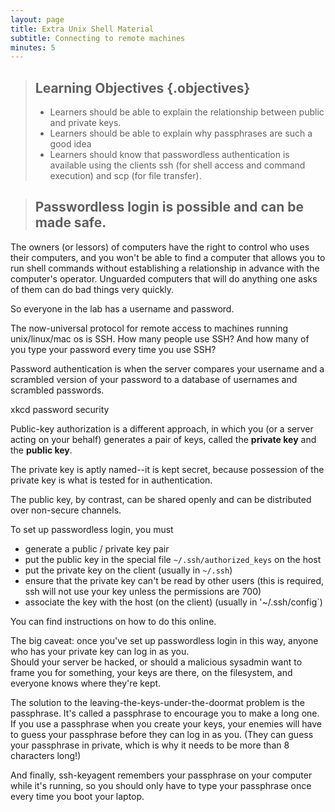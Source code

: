 ```yaml
---
layout: page
title: Extra Unix Shell Material
subtitle: Connecting to remote machines
minutes: 5
---
```

> ## Learning Objectives {.objectives}
>
> * Learners should be able to explain the relationship between public and private keys.
> * Learners should be able to explain why passphrases are such a good idea
> * Learners should know that passwordless authentication is available using the clients ssh (for shell access and command execution) and scp (for file transfer).
 
> ## Passwordless login is possible and can be made safe.
The owners (or lessors) of computers have the right to control 
who uses their computers, and you won't be able to find a 
computer that allows you to run shell commands without 
establishing a relationship in advance with the computer's 
operator.  Unguarded computers that will do anything one asks
of them can do bad things very quickly.

So everyone in the lab has a username and password.  

The now-universal protocol for remote access to machines running
unix/linux/mac os is SSH.  How many people use SSH?  And how many
of you type your password every time you use SSH?

Password authentication is when the server compares your username
and a scrambled version of your password to a database of 
usernames and scrambled passwords.

xkcd password security

Public-key authorization is a different approach, in which you 
(or a server acting on your behalf) generates a pair of keys, 
called the **private key** and the **public key**.

The private key is aptly named--it is kept secret, because possession
of the private key is what is tested for in authentication.

The public key, by contrast, can be shared openly and can be distributed over non-secure channels.

To set up passwordless login, you must 
* generate a public / private key pair
* put the public key in the special file `~/.ssh/authorized_keys` on the host
* put the private key on the client (usually in `~/.ssh`)
* ensure that the private key can't be read by other users (this is required, ssh will not use your key unless the permissions are 700)
* associate the key with the host (on the client) (usually in '~/.ssh/config`)

You can find instructions on how to do this online.

The big caveat: once you've set up passwordless login in this 
way, anyone who has your private key can log in as you.  
Should your server be hacked, or should a malicious sysadmin 
want to frame you for something, your keys are there, on the
filesystem, and everyone knows where they're kept.

The solution to the leaving-the-keys-under-the-doormat problem is
the passphrase.  It's called a passphrase to encourage you to 
make a long one.  If you use a passphrase when you create your
keys, your enemies will have to guess your passphrase before they
can log in as you.  (They can guess your passphrase in private,
which is why it needs to be more than 8 characters long!)

And finally, ssh-keyagent remembers your passphrase on your 
computer while it's running, so you should only have to type your
passphrase once every time you boot your laptop.




